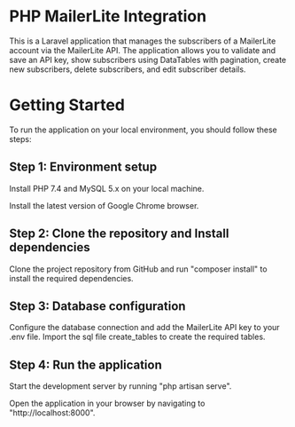 # PHP MailerLite Integration

This is a Laravel application that manages the subscribers of a MailerLite account via the MailerLite API. The application allows you to validate and save an API key, show subscribers using DataTables with pagination, create new subscribers, delete subscribers, and edit subscriber details.

# Getting Started

To run the application on your local environment, you should follow these steps:

## Step 1: Environment setup

Install PHP 7.4 and MySQL 5.x on your local machine.

Install the latest version of Google Chrome browser.

## Step 2: Clone the repository and Install dependencies

Clone the project repository from GitHub and run "composer install" to install the required dependencies.

## Step 3: Database configuration

Configure the database connection and add the MailerLite API key to your .env file. Import the sql file create_tables to create the required tables.

## Step 4: Run the application

Start the development server by running "php artisan serve".

Open the application in your browser by navigating to "http://localhost:8000".
